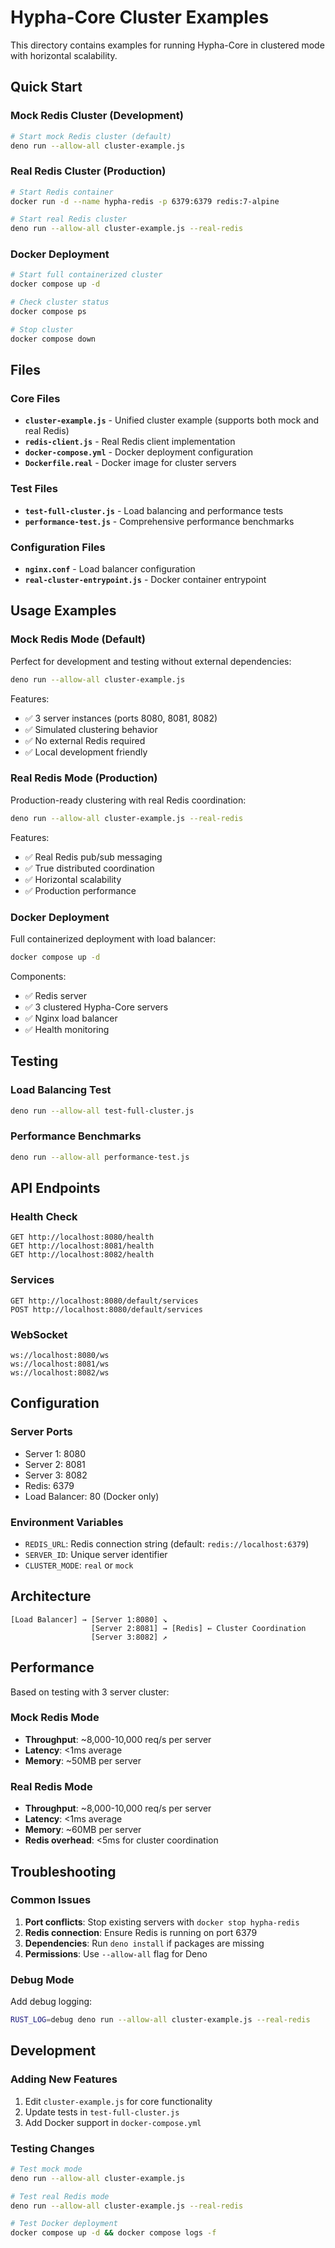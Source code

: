 # Hypha-Core Cluster Examples

This directory contains examples for running Hypha-Core in clustered mode with horizontal scalability.

## Quick Start

### Mock Redis Cluster (Development)
```bash
# Start mock Redis cluster (default)
deno run --allow-all cluster-example.js
```

### Real Redis Cluster (Production)
```bash
# Start Redis container
docker run -d --name hypha-redis -p 6379:6379 redis:7-alpine

# Start real Redis cluster
deno run --allow-all cluster-example.js --real-redis
```

### Docker Deployment
```bash
# Start full containerized cluster
docker compose up -d

# Check cluster status
docker compose ps

# Stop cluster
docker compose down
```

## Files

### Core Files
- **`cluster-example.js`** - Unified cluster example (supports both mock and real Redis)
- **`redis-client.js`** - Real Redis client implementation
- **`docker-compose.yml`** - Docker deployment configuration
- **`Dockerfile.real`** - Docker image for cluster servers

### Test Files  
- **`test-full-cluster.js`** - Load balancing and performance tests
- **`performance-test.js`** - Comprehensive performance benchmarks

### Configuration Files
- **`nginx.conf`** - Load balancer configuration
- **`real-cluster-entrypoint.js`** - Docker container entrypoint

## Usage Examples

### Mock Redis Mode (Default)
Perfect for development and testing without external dependencies:

```bash
deno run --allow-all cluster-example.js
```

Features:
- ✅ 3 server instances (ports 8080, 8081, 8082)
- ✅ Simulated clustering behavior
- ✅ No external Redis required
- ✅ Local development friendly

### Real Redis Mode (Production)
Production-ready clustering with real Redis coordination:

```bash
deno run --allow-all cluster-example.js --real-redis
```

Features:
- ✅ Real Redis pub/sub messaging
- ✅ True distributed coordination
- ✅ Horizontal scalability
- ✅ Production performance

### Docker Deployment
Full containerized deployment with load balancer:

```bash
docker compose up -d
```

Components:
- ✅ Redis server
- ✅ 3 clustered Hypha-Core servers
- ✅ Nginx load balancer
- ✅ Health monitoring

## Testing

### Load Balancing Test
```bash
deno run --allow-all test-full-cluster.js
```

### Performance Benchmarks
```bash
deno run --allow-all performance-test.js
```

## API Endpoints

### Health Check
```
GET http://localhost:8080/health
GET http://localhost:8081/health  
GET http://localhost:8082/health
```

### Services
```
GET http://localhost:8080/default/services
POST http://localhost:8080/default/services
```

### WebSocket
```
ws://localhost:8080/ws
ws://localhost:8081/ws
ws://localhost:8082/ws
```

## Configuration

### Server Ports
- Server 1: 8080
- Server 2: 8081  
- Server 3: 8082
- Redis: 6379
- Load Balancer: 80 (Docker only)

### Environment Variables
- `REDIS_URL`: Redis connection string (default: `redis://localhost:6379`)
- `SERVER_ID`: Unique server identifier
- `CLUSTER_MODE`: `real` or `mock`

## Architecture

```
[Load Balancer] → [Server 1:8080] ↘
                  [Server 2:8081] → [Redis] ← Cluster Coordination
                  [Server 3:8082] ↗
```

## Performance

Based on testing with 3 server cluster:

### Mock Redis Mode
- **Throughput**: ~8,000-10,000 req/s per server
- **Latency**: <1ms average
- **Memory**: ~50MB per server

### Real Redis Mode  
- **Throughput**: ~8,000-10,000 req/s per server
- **Latency**: <1ms average
- **Memory**: ~60MB per server
- **Redis overhead**: <5ms for cluster coordination

## Troubleshooting

### Common Issues

1. **Port conflicts**: Stop existing servers with `docker stop hypha-redis`
2. **Redis connection**: Ensure Redis is running on port 6379
3. **Dependencies**: Run `deno install` if packages are missing
4. **Permissions**: Use `--allow-all` flag for Deno

### Debug Mode
Add debug logging:
```bash
RUST_LOG=debug deno run --allow-all cluster-example.js --real-redis
```

## Development

### Adding New Features
1. Edit `cluster-example.js` for core functionality
2. Update tests in `test-full-cluster.js`
3. Add Docker support in `docker-compose.yml`

### Testing Changes
```bash
# Test mock mode
deno run --allow-all cluster-example.js

# Test real Redis mode  
deno run --allow-all cluster-example.js --real-redis

# Test Docker deployment
docker compose up -d && docker compose logs -f
``` 